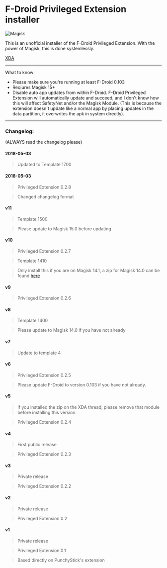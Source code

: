 # F-Droid Privileged Extension installer

![Magisk](http://i.imgur.com/WA4LBkF.png)

This is an unofficial installer of the F-Droid Privileged Extension. With the power of Magisk, this is done systemlessly.

[XDA](https://forum.xda-developers.com/apps/magisk/module-f-droid-privileged-extension-t3587068#post71796001)

---

What to know:

* Please make sure you're running at least F-Droid 0.103
* Reqiures Magisk 15+
* Disable auto app updates from within F-Droid. F-Droid Privileged Extension will automatically update and succeed, and I don't know how this will affect SafetyNet and/or the Magisk Module. (This is because the extension doesn't update like a normal app by placing updates in the data partition, it overwrites the apk in system directly).

---

### Changelog:

(ALWAYS read the changelog please)

#### 2018-05-03

>Updated to Template 1700

#### 2018-05-03

>Privileged Extension 0.2.8

>Changed changelog format

#### v11

>Template 1500

>Please update to Magisk 15.0 before updating

#### v10

>Privileged Extension 0.2.7

>Template 1410

>Only install this if you are on Magisk 14.1, a zip for Magisk 14.0 can be found [here](https://www.androidfilehost.com/?fid=745849072291676800)

#### v9

>Privileged Extension 0.2.6

#### v8

>Template 1400

>Please update to Magisk 14.0 if you have not already

#### v7

>Update to template 4

#### v6

>Privileged Extension 0.2.5

>Please update F-Droid to version 0.103 if you have not already.

#### v5

>If you installed the zip on the XDA thread, please remove that module before installing this version.

>Privileged Extension 0.2.4

#### v4

>First public release

>Privileged Extension 0.2.3

#### v3

>Private release

>Privileged Extension 0.2.2

#### v2

>Private release

>Privileged Extension 0.2


#### v1

>Private release

>Privileged Extension 0.1

>Based directly on PunchyStick's extension
